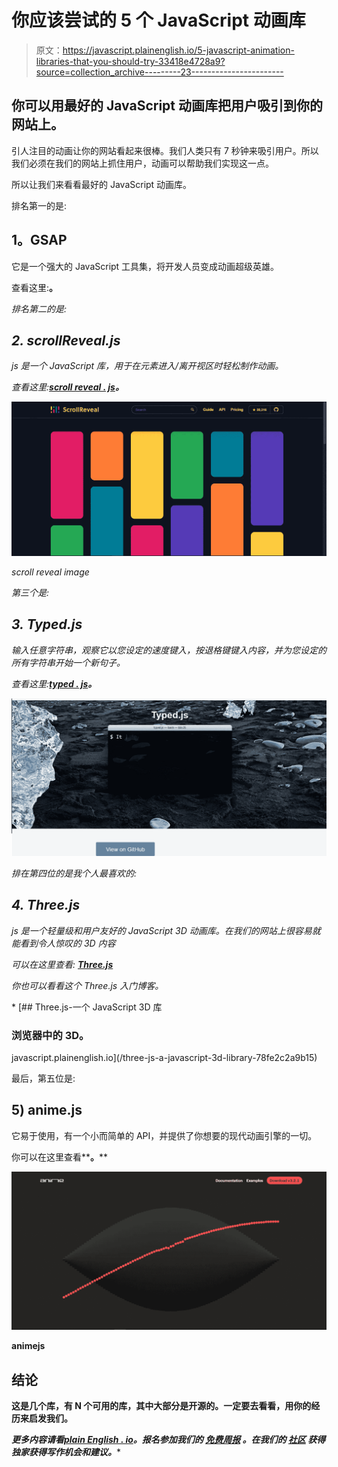 # 你应该尝试的 5 个 JavaScript 动画库

> 原文：<https://javascript.plainenglish.io/5-javascript-animation-libraries-that-you-should-try-33418e4728a9?source=collection_archive---------23----------------------->

## 你可以用最好的 JavaScript 动画库把用户吸引到你的网站上。

引人注目的动画让你的网站看起来很棒。我们人类只有 7 秒钟来吸引用户。所以我们必须在我们的网站上抓住用户，动画可以帮助我们实现这一点。

所以让我们来看看最好的 JavaScript 动画库。

排名第一的是:

## **1。GSAP**

它是一个强大的 JavaScript 工具集，将开发人员变成动画超级英雄。

查看这里:[](https://greensock.com/)****。****

*排名第二的是:*

## *2. **scrollReveal.js***

*js 是一个 JavaScript 库，用于在元素进入/离开视区时轻松制作动画。*

*查看这里:[**scroll reveal . js**](https://scrollrevealjs.org/)**。***

*![](img/86308e20e5b9b6b578931d3b50db8fad.png)*

*scroll reveal image*

*第三个是:*

## *3. **Typed.js***

*输入任意字符串，观察它以您设定的速度键入，按退格键键入内容，并为您设定的所有字符串开始一个新句子。*

*查看这里:[**typed . js**](https://mattboldt.com/demos/typed-js/)**。***

*![](img/ad424dcaf4cb9aeaf3cbe5c2bc7c9595.png)*

*排在第四位的是我个人最喜欢的:*

## *4. **Three.js***

*js 是一个轻量级和用户友好的 JavaScript 3D 动画库。在我们的网站上很容易就能看到令人惊叹的 3D 内容*

*可以在这里查看: [**Three.js**](http://threejs.org)*

*你也可以看看这个 Three.js 入门博客。*

*[](/three-js-a-javascript-3d-library-78fe2c2a9b15) [## Three.js-一个 JavaScript 3D 库

### 浏览器中的 3D。

javascript.plainenglish.io](/three-js-a-javascript-3d-library-78fe2c2a9b15) 

最后，第五位是:

## 5) **anime.js**

它易于使用，有一个小而简单的 API，并提供了你想要的现代动画引擎的一切。

你可以在这里查看**[](https://animejs.com)****。******

****![](img/b40e6a14d5e9af6f81f46383d6732449.png)****

****animejs****

## ****结论****

****这是几个库，有 N 个可用的库，其中大部分是开源的。一定要去看看，用你的经历来启发我们。****

*****更多内容请看*[***plain English . io***](http://plainenglish.io/)*。报名参加我们的* [***免费周报***](http://newsletter.plainenglish.io/) *。在我们的* [***社区***](https://discord.gg/GtDtUAvyhW) *获得独家获得写作机会和建议。******